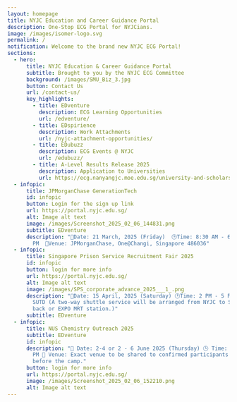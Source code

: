 ```yaml
---
layout: homepage
title: NYJC Education and Career Guidance Portal
description: One-Stop ECG Portal for NYJCians.
image: /images/isomer-logo.svg
permalink: /
notification: Welcome to the brand new NYJC ECG Portal!
sections:
  - hero:
      title: NYJC Education & Career Guidance Portal
      subtitle: Brought to you by the NYJC ECG Committee
      background: /images/SMU_Biz_3.jpg
      button: Contact Us
      url: /contact-us/
      key_highlights:
        - title: EDventure
          description: ECG Learning Opportunities
          url: /edventure/
        - title: EDspirience
          description: Work Attachments
          url: /nyjc-attachment-opportunities/
        - title: EDubuzz
          description: ECG Events @ NYJC
          url: /edubuzz/
        - title: A-Level Results Release 2025
          description: Application to Universities
          url: https://ecg.nanyangjc.moe.edu.sg/university-and-scholarship-application/
  - infopic:
      title: JPMorganChase GenerationTech
      id: infopic
      button: Login for the sign up link
      url: https://portal.nyjc.edu.sg/
      alt: Image alt text
      image: /images/Screenshot_2025_02_06_144831.png
      subtitle: EDventure
      description: "📅Date: 21 March, 2025 (Friday)  🕒Time: 8:30 AM - 6:30
        PM  📍Venue: JPMorganChase, One@Changi, Singapore 486036"
  - infopic:
      title: Singapore Prison Service Recruitment Fair 2025
      id: infopic
      button: login for more info
      url: https://portal.nyjc.edu.sg/
      alt: Image alt text
      image: /images/SPS_corporate_advance_2025___1_.png
      description: "📅Date: 15 April, 2025 (Saturday) 🕒Time: 2 PM - 5 PM 📍Venue:
        SUTD (A two-way shuttle service will be arranged from NYJC to SUTD and
        back or EXPO MRT station.)"
      subtitle: EDventure
  - infopic:
      title: NUS Chemistry Outreach 2025
      subtitle: EDventure
      id: infopic
      description: "📅 Date: 2-4 or 2 - 6 June 2025 (Thursday) 🕒 Time: 8:30 AM – 5:30
        PM 📍 Venue: Exact venue to be shared to confirmed participants 2 weeks
        before the camp."
      button: login for more info
      url: https://portal.nyjc.edu.sg/
      image: /images/Screenshot_2025_02_06_152210.png
      alt: Image alt text
---
```

